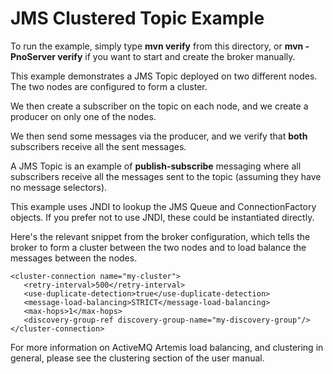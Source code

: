 # JMS Clustered Topic Example

To run the example, simply type **mvn verify** from this directory, or **mvn -PnoServer verify** if you want to start and create the broker manually.

This example demonstrates a JMS Topic deployed on two different nodes. The two nodes are configured to form a cluster.

We then create a subscriber on the topic on each node, and we create a producer on only one of the nodes.

We then send some messages via the producer, and we verify that **both** subscribers receive all the sent messages.

A JMS Topic is an example of **publish-subscribe** messaging where all subscribers receive all the messages sent to the topic (assuming they have no message selectors).

This example uses JNDI to lookup the JMS Queue and ConnectionFactory objects. If you prefer not to use JNDI, these could be instantiated directly.

Here's the relevant snippet from the broker configuration, which tells the broker to form a cluster between the two nodes and to load balance the messages between the nodes.

    <cluster-connection name="my-cluster">
       <retry-interval>500</retry-interval>
       <use-duplicate-detection>true</use-duplicate-detection>
       <message-load-balancing>STRICT</message-load-balancing>
       <max-hops>1</max-hops>
       <discovery-group-ref discovery-group-name="my-discovery-group"/>
    </cluster-connection>

For more information on ActiveMQ Artemis load balancing, and clustering in general, please see the clustering section of the user manual.